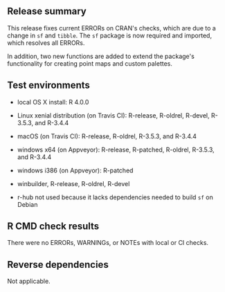 ## Release summary
This release fixes current ERRORs on CRAN's checks, which are due to a change in `sf` and `tibble`. The `sf` package is now required and imported, which resolves all ERRORs.

In addition, two new functions are added to extend the package's functionality for creating point maps and custom palettes.

## Test environments
* local OS X install: R 4.0.0
* Linux xenial distribution (on Travis CI): R-release, R-oldrel, R-devel, R-3.5.3, and R-3.4.4
* macOS (on Travis CI): R-release, R-oldrel, R-3.5.3, and R-3.4.4
* windows x64 (on Appveyor): R-release, R-patched, R-oldrel, R-3.5.3, and R-3.4.4
* windows i386 (on Appveyor): R-patched
* winbuilder, R-release, R-oldrel, R-devel

* r-hub not used because it lacks dependencies needed to build `sf` on Debian

## R CMD check results
There were no ERRORs, WARNINGs, or NOTEs with local or CI checks.

## Reverse dependencies
Not applicable.
